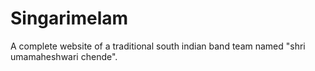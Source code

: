 # Singarimelam
 A complete website of a traditional south indian band team named "shri umamaheshwari chende".

